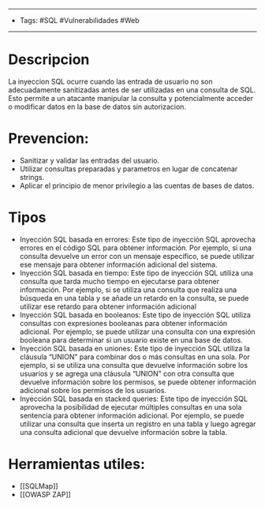 ------------    
- Tags: #SQL #Vulnerabilidades #Web 
------------    


# Descripcion

La inyeccion SQL ocurre cuando las entrada de usuario no son adecuadamente sanitizadas antes de ser utilizadas en una consulta de SQL. Esto permite a un atacante manipular la consulta y potencialmente acceder o modificar datos en la base de datos sin autorizacion.

# Prevencion: 

- Sanitizar y validar las entradas del usuario.
- Utilizar consultas preparadas y parametros en lugar de concatenar strings.
- Aplicar el principio de menor privilegio a las cuentas de bases de datos.

# Tipos

- Inyección SQL basada en errores: Este tipo de inyección SQL aprovecha errores en el código SQL para obtener información. Por ejemplo, si una consulta devuelve un error con un mensaje específico, se puede utilizar ese mensaje para obtener información adicional del sistema.
- Inyección SQL basada en tiempo: Este tipo de inyección SQL utiliza una consulta que tarda mucho tiempo en ejecutarse para obtener información. Por ejemplo, si se utiliza una consulta que realiza una búsqueda en una tabla y se añade un retardo en la consulta, se puede utilizar ese retardo para obtener información adicional
- Inyección SQL basada en booleanos: Este tipo de inyección SQL utiliza consultas con expresiones booleanas para obtener información adicional. Por ejemplo, se puede utilizar una consulta con una expresión booleana para determinar si un usuario existe en una base de datos.
- Inyección SQL basada en uniones: Este tipo de inyección SQL utiliza la cláusula “UNION” para combinar dos o más consultas en una sola. Por ejemplo, si se utiliza una consulta que devuelve información sobre los usuarios y se agrega una cláusula “UNION” con otra consulta que devuelve información sobre los permisos, se puede obtener información adicional sobre los permisos de los usuarios.
- Inyección SQL basada en stacked queries: Este tipo de inyección SQL aprovecha la posibilidad de ejecutar múltiples consultas en una sola sentencia para obtener información adicional. Por ejemplo, se puede utilizar una consulta que inserta un registro en una tabla y luego agregar una consulta adicional que devuelve información sobre la tabla.

# Herramientas utiles: 

- [[SQLMap]]
- [[OWASP ZAP]]




